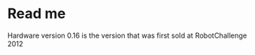 Read me
=====================
Hardware version 0.16 is the version that was first sold at RobotChallenge 2012
